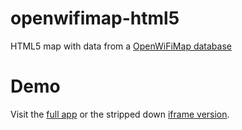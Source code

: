 # openwifimap-html5

HTML5 map with data from a [OpenWiFiMap database](http://github.com/freifunk/openwifimap-api/)

# Demo

Visit the [full app](http://freifunk.github.io/openwifimap-html5/) or the stripped down [iframe version](http://freifunk.github.io/openwifimap-html5/map.html).
